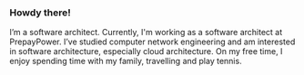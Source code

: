 ### Howdy there!

I’m a software architect. Currently, I'm working as a software architect at PrepayPower. I’ve studied computer network engineering and am interested in software architecture, especially cloud architecture. On my free time, I enjoy spending time with my family, travelling and play tennis. 

<!--
**tiagolagartoesteves/tiagolagartoesteves** is a ✨ _special_ ✨ repository because its `README.md` (this file) appears on your GitHub profile.

Here are some ideas to get you started:

- 🔭 I’m currently working on ...
- 🌱 I’m currently learning ...
- 👯 I’m looking to collaborate on ...
- 🤔 I’m looking for help with ...
- 💬 Ask me about ...
- 📫 How to reach me: ...
- 😄 Pronouns: ...
- ⚡ Fun fact: ...
-->
